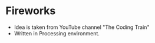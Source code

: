 # Fireworks

* Idea is taken from YouTube channel "The Coding Train"
* Written in Processing environment.
